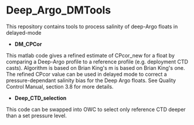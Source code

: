 # Deep_Argo_DMTools
This repository contains tools to process salinity of deep-Argo floats in delayed-mode

- **DM_CPCor**
  
This matlab code gives a refined estimate of CPcor_new for a float by comparing a Deep-Argo profile to a reference profile (e.g. deployment CTD casts). Algorithm is based on Brian King's m is based on Brian King's one. The refined CPcor value can be used in delayed mode to correct a pressure-dependant salinity bias for the Deep Argo floats. See Quality Control Manual, section 3.8 for more details.

- **Deep_CTD_selection**
  
This code can be swapped into OWC to select only reference CTD deeper than a set pressure level.
